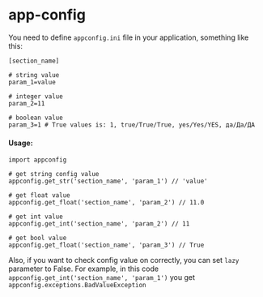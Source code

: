 # app-config

You need to define `appconfig.ini` file in your application, something like this:

    [section_name]

    # string value
    param_1=value
    
    # integer value
    param_2=11
    
    # boolean value
    param_3=1 # True values is: 1, true/True/True, yes/Yes/YES, да/Да/ДА


#### Usage:

    import appconfig
    
    # get string config value
    appconfig.get_str('section_name', 'param_1') // 'value'
    
    # get float value
    appconfig.get_float('section_name', 'param_2') // 11.0
    
    # get int value
    appconfig.get_int('section_name', 'param_2') // 11
    
    # get bool value
    appconfig.get_float('section_name', 'param_3') // True


Also, if you want to check config value on correctly, you can set `lazy` parameter to False.
For example, in this code `appconfig.get_int('section_name', 'param_1')` you get `appconfig.exceptions.BadValueException`